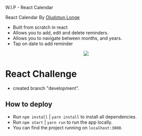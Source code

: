 W.I.P - React Calendar

React Calendar By [Oludotun Longe](https://dotunlonge.com)
- Built from scratch in react
- Allows you to add, edit and delete reminders.
- Allows you to navigate between months, and years.
- Tap on date to add reminder

<div align="center">
    <img src="https://raw.githubusercontent.com/Jobsity/ReactChallenge/main/src/assets/jobsity_logo_small.png"/>
</div>

# React Challenge
- created branch "development".

## How to deploy
 - Run `npm install` | `yarn install` to install all dependencies.
 - Run `npm start`   | `yarn run` to run the app locally.
 - You can find the project running on `localhost:3000`.
